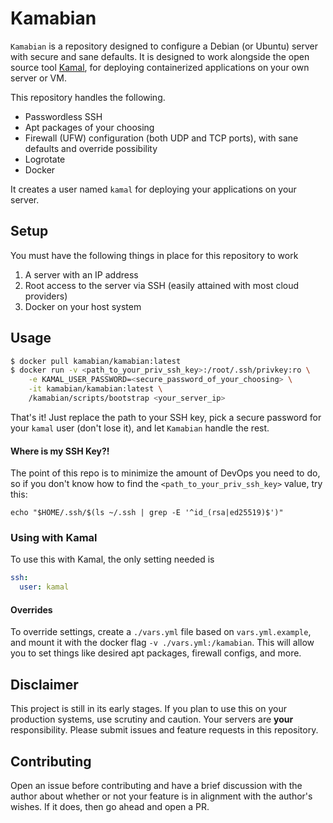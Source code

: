 # Kamabian

`Kamabian` is a repository designed to configure a Debian (or Ubuntu) server with secure and sane defaults. It is designed to work alongside the open source tool [Kamal](https://kamal-deploy.org), for deploying containerized applications on your own server or VM.

This repository handles the following.

- Passwordless SSH
- Apt packages of your choosing
- Firewall (UFW) configuration (both UDP and TCP ports), with sane defaults and override possibility
- Logrotate
- Docker

It creates a user named `kamal` for deploying your applications on your server.

## Setup

You must have the following things in place for this repository to work

1. A server with an IP address
2. Root access to the server via SSH (easily attained with most cloud providers)
3. Docker on your host system

## Usage

```bash
$ docker pull kamabian/kamabian:latest
$ docker run -v <path_to_your_priv_ssh_key>:/root/.ssh/privkey:ro \
    -e KAMAL_USER_PASSWORD=<secure_password_of_your_choosing> \
    -it kamabian/kamabian:latest \
    /kamabian/scripts/bootstrap <your_server_ip>
```

That's it! Just replace the path to your SSH key, pick a secure password for your `kamal` user (don't lose it), and let `Kamabian` handle the rest.

#### Where is my SSH Key?!

The point of this repo is to minimize the amount of DevOps you need to do, so if you don't know how to find the `<path_to_your_priv_ssh_key>` value, try this:

```
echo "$HOME/.ssh/$(ls ~/.ssh | grep -E '^id_(rsa|ed25519)$')"
```

### Using with Kamal

To use this with Kamal, the only setting needed is

```yaml
ssh:
  user: kamal
```

#### Overrides

To override settings, create a `./vars.yml` file based on `vars.yml.example`, and mount it with the docker flag `-v ./vars.yml:/kamabian`. This will allow you to set things like desired apt packages, firewall configs, and more.

## Disclaimer

This project is still in its early stages. If you plan to use this on your production systems, use scrutiny and caution. Your servers are **your** responsibility. Please submit issues and feature requests in this repository.

## Contributing

Open an issue before contributing and have a brief discussion with the author about whether or not your feature is in alignment with the author's wishes. If it does, then go ahead and open a PR.
